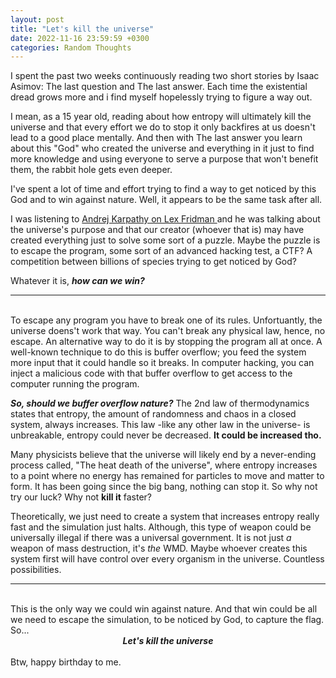 ```yaml
---
layout: post
title: "Let's kill the universe"
date: 2022-11-16 23:59:59 +0300
categories: Random Thoughts
---
```


I spent the past two weeks continuously reading two short stories by Isaac Asimov: The last question and The last answer. Each time the existential dread grows more and i find myself hopelessly trying to figure a way out.

I mean, as a 15 year old, reading about how entropy will ultimately kill the universe and that every effort we do to stop it only backfires at us doesn't lead to a good place mentally. And then with The last answer you learn about this "God" who created the universe and everything in it just to find more knowledge and using everyone to serve a purpose that won't benefit them, the rabbit hole gets even deeper.

I've spent a lot of time and effort trying to find a way to get noticed by this God and to win against nature. Well, it appears to be the same task after all. 

I was listening to <a href="https://www.youtube.com/watch?v=KT7K3z4RfwQ">Andrej Karpathy on Lex Fridman </a>and he was talking about the universe's purpose and that our creator (whoever that is) may have created everything just to solve some sort of a puzzle. Maybe the puzzle is to escape the program, some sort of an advanced hacking test, a CTF? A competition between billions of species trying to get noticed by God? 

Whatever it is, ***how can we win?***

---
<br>
To escape any program you have to break one of its rules. Unfortuantly, the universe doens't work that way. You can't break any physical law, hence, no escape. An alternative way to do it is by stopping the program all at once. A well-known technique to do this is buffer overflow; you feed the system more input that it could handle so it breaks. In computer hacking, you can inject a malicious code with that buffer overflow to get access to the computer running the program.

***So, should we buffer overflow nature?*** The 2nd law of thermodynamics states that entropy, the amount of randomness and chaos in a closed system, always increases. This law -like any other law in the universe- is unbreakable, entropy could never be decreased. **It could be increased tho.**

Many physicists believe that the universe will likely end by a never-ending process called, "The heat death of the universe", where entropy increases to a point where no energy has remained for particles to move and matter to form. It has been going since the big bang, nothing can stop it. So why not try our luck? Why not **kill it** faster?

Theoretically, we just need to create a system that increases entropy really fast and the simulation just halts. Although, this type of weapon could be universally illegal if there was a universal government. It is not just *a* weapon of mass destruction, it's *the* WMD. Maybe whoever creates this system first will have control over every organism in the universe. Countless possibilities.

---
<br>
This is the only way we could win against nature. And that win could be all we need to escape the simulation, to be noticed by God, to capture the flag. So...

  <center><b><i>Let's kill the universe</i></b></center> 

<br>
Btw, happy birthday to me.
